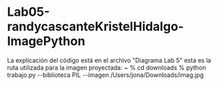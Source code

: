 # Lab05-randycascanteKristelHidalgo-ImagePython
La explicación del código está en el archivo "Diagrama Lab 5"
esta es la ruta utilizada para la imagen proyectada:
~ % cd downloads
% python trabajo.py --biblioteca PIL --imagen /Users/jona/Downloads/imag.jpg
